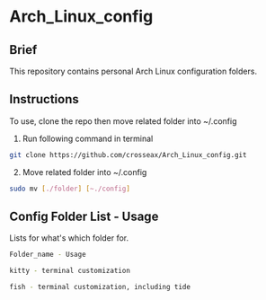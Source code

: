 # Arch_Linux_config


## Brief

This repository contains personal Arch Linux configuration folders. 


## Instructions

To use, clone the repo then move related folder into ~/.config 

1. Run following command in terminal 

```sh
git clone https://github.com/crosseax/Arch_Linux_config.git
```

2. Move related folder into ~/.config 

```sh
sudo mv [./folder] [~./config]
```


## Config Folder List - Usage
Lists for what's which folder for.

```sh
Folder_name - Usage
```

```sh
kitty - terminal customization

fish - terminal customization, including tide
```